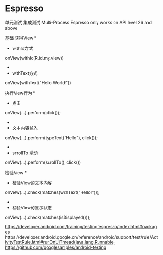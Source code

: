 # Espresso
单元测试
集成测试
Multi-Process Espresso only works on API level 26 and above

基础
获得View
* 
* withId方式

onView(withId(R.id.my_view))

* 
* withText方式

onView(withText("Hello World!"))

执行View行为
* 
* 点击

onView(...).perform(click());

* 
* 文本内容输入

onView(...).perform(typeText("Hello"), click());

* 
* scrollTo 滑动

onView(...).perform(scrollTo(), click());

检验View
* 
* 检验View的文本内容

onView(...).check(matches(withText("Hello!")));

* 
* 检验View的显示状态

onView(...).check(matches(isDisplayed()));

https://developer.android.com/training/testing/espresso/index.html#packages
https://developer.android.google.cn/reference/android/support/test/rule/ActivityTestRule.html#runOnUiThread(java.lang.Runnable)
https://github.com/googlesamples/android-testing
